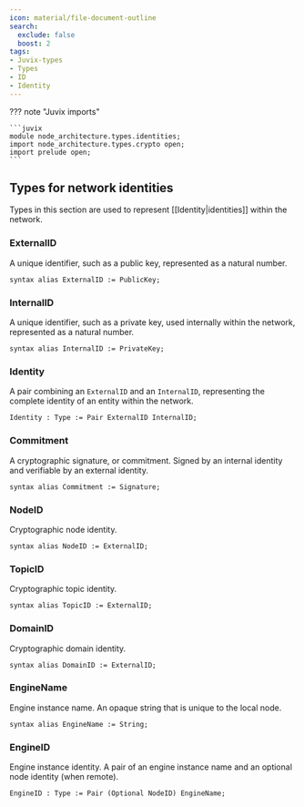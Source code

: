 ```yaml
---
icon: material/file-document-outline
search:
  exclude: false
  boost: 2
tags:
- Juvix-types
- Types
- ID
- Identity
---
```


??? note "Juvix imports"

    ```juvix
    module node_architecture.types.identities;
    import node_architecture.types.crypto open;
    import prelude open;
    ```

## Types for network identities

Types in this section are used to represent [[Identity|identities]] within the network.

### ExternalID

A unique identifier, such as a public key, represented as a natural number.

```juvix
syntax alias ExternalID := PublicKey;
```

### InternalID

A unique identifier, such as a private key, used internally within the network,
represented as a natural number.

```juvix
syntax alias InternalID := PrivateKey;
```

### Identity

A pair combining an `ExternalID` and an `InternalID`, representing the complete
identity of an entity within the network.

```juvix
Identity : Type := Pair ExternalID InternalID;
```

### Commitment

A cryptographic signature, or commitment.
Signed by an internal identity and verifiable by an external identity.

```juvix
syntax alias Commitment := Signature;
```

### NodeID

Cryptographic node identity.

```juvix
syntax alias NodeID := ExternalID;
```

### TopicID

Cryptographic topic identity.

```juvix
syntax alias TopicID := ExternalID;
```

### DomainID

Cryptographic domain identity.

```juvix
syntax alias DomainID := ExternalID;
```

### EngineName

Engine instance name.
An opaque string that is unique to the local node.

```juvix
syntax alias EngineName := String;
```

### EngineID

Engine instance identity.
A pair of an engine instance name and an optional node identity (when remote).

```juvix
EngineID : Type := Pair (Optional NodeID) EngineName;
```

